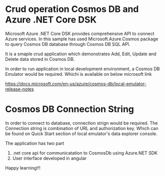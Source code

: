 # Crud operation Cosmos DB and Azure .NET Core DSK

Microsoft Azure .NET Core DSK provides comprehensive API to connect Azure services. In this sample has used Microsoft.Azure.Cosmos package to query Cosmos DB database through Cosmos DB SQL API. 

It is a smaple crud application which demonstrates Add, Edit, Update and Delete data stored in Cosmos DB. 

In order to run application in local development environment, a Cosmos DB Emulator would be required. Whichi is available on below microsoft link

https://docs.microsoft.com/en-us/azure/cosmos-db/local-emulator-release-notes


# Cosmos DB Connection String

In order to connect to database, connection strign would be required. The Connection string is combination of URL and authorization key. Which can be found on Quick Start section of local emulator's data explorer console. 


The application has two part
1. .net core api for communicatation to CosmosDb using Azure.NET SDK 
2. User interface developed in angular 

Happy learning!!!
